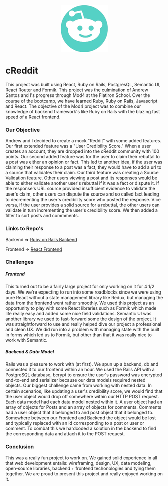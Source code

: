 <p align="center">
  <img width="auto" height="150" src="public/images/Logo copy.png">
</p>

# cReddit

This project was built using React, Ruby on Rails, PostgresQL, Semantic UI, React Router and Formik. This project was the culmination of Andrew Santos and I's progress through Mod4 at the Flatiron School. Over the course of the bootcamp, we have learned Ruby, Ruby on Rails, Javascript and React. The objective of the Mod4 project was to combine our knowledge of backend framework's like Ruby on Rails with the blazing fast speed of a React frontend.

### Our Objective

Andrew and I decided to create a mock "Reddit" with some added features. Our first extended feature was a "User Credibility Score." When a user creates an account, they are dropped into the cReddit community with 100 points. Our second added feature was for the user to claim their rebuttal to a post was either an opinion or fact. This led to another idea, if the user was claiming their response to a post was a fact, they would have to add a url to a source that validates their claim. Our third feature was creating a Source Validation feature. Other users viewing a post and its responses would be able to either validate another user's rebuttal if it was a fact or dispute it. If the response's URL source provided insufficient evidence to validate the user's claim, other users can dispute the source and so called fact leading to decrementing the user's credibility score who posted the response. Vice versa, if the user provides a solid source for a rebuttal, the other users can validate in turn incrementing the user's credibility score. We then added a filter to sort posts and commments.

### Links to Repo's

Backend =>  <a href="https://github.com/TylerKnvpp/cReddit-backend">Ruby on Rails Backend</a>

Frontend => <a href="https://github.com/asantos649/cReddit-frontend">React Frontend</a>

### Challenges

##### Frontend

This turned out to be a fairly large project for only working on it for 4 1/2 days. We we're expecting to run into some roadblocks since we were using pure React without a state management library like Redux, but managing the data from the frontend went rather smoothly. We used this project as an opportunity to play with some React libraries such as Formik which made life really easy and added some nice field validations. Semantic UI was another library we used to fast-forward some the design of the project. It was straightforward to use and really helped dive our project a professional and clean UX. We did run into a problem with managing state with the built in forms which led us to Formik, but other than that it was really nice to work with Semantic.

##### Backend & Data Model

Rails was a pleasure to work with (at first). We spun up a backend, db and connected it to our frontend within an hour. We used the Rails API with a PostgreSQL database, bcrypt to ensure the user's password was encrypted end-to-end and serializer because our data models required nested objects. Our biggest challenge came from working with nested data. In certain scenarios, like updating a user's credibility score, we would find that the user object would drop off somewhere within our HTTP POST request. Each data model had each data model nested within it. A user object had an array of objects for Posts and an array of objects for comments. Comments had a user object that it belonged to and post object that it belonged to. Somewhere between our Frontend and Backend the object would be lost and typically replaced with an id corresponding to a post or user or comment. To combat this we hardcoded a solution in the backend to find the corresponding data and attach it to the POST request.

### Conclusion

This was a really fun project to work on. We gained solid experience in all that web development entails: wireframing, design, UX, data modeling, open-source libraries, backend + frontend techonologies and tying them together. We are proud to present this project and really enjoyed working on it.



